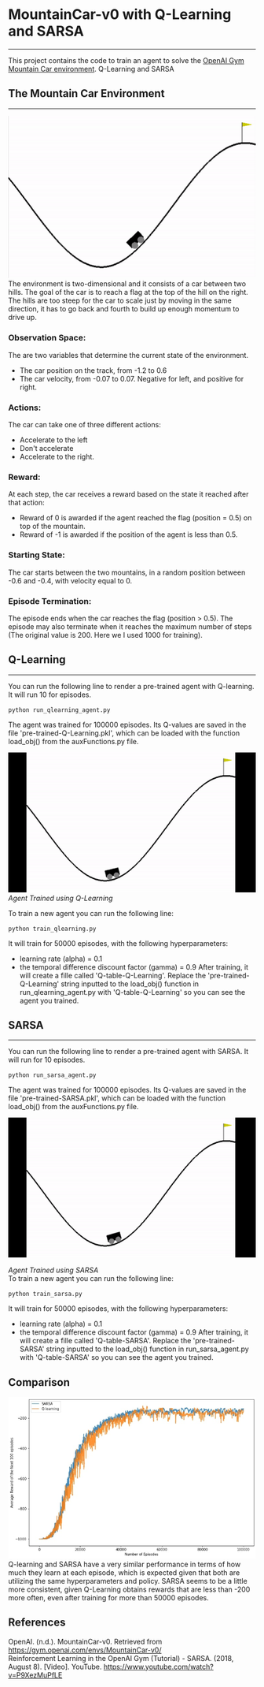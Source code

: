 # MountainCar-v0 with Q-Learning and SARSA
---
This project contains the code to train an agent to solve the [OpenAI Gym Mountain Car environment](https://gym.openai.com/envs/MountainCar-v0/). Q-Learning and SARSA

## The Mountain Car Environment
---
![Mountain Car Environment](MountainCarEnvironment.PNG)  
The environment is two-dimensional and it consists of a car between two hills. The goal of the car is to reach a flag at the top of the hill on the right. The hills are too steep for the car to scale just by moving in the same direction, it has to go back and fourth to build up enough momentum to drive up.
### Observation Space:
The are two variables that determine the current state of the environment.
- The car position on the track, from -1.2 to 0.6
- The car velocity, from -0.07 to 0.07. Negative for left, and positive for right.
### Actions:
The car can take one of three different actions:
- Accelerate to the left
- Don't accelerate
- Accelerate to the right.
### Reward:
At each step, the car receives a reward based on the state it reached after that action:
- Reward of 0 is awarded if the agent reached the flag (position = 0.5) on top of the mountain.
- Reward of -1 is awarded if the position of the agent is less than 0.5.
### Starting State:
The car starts between the two mountains, in a random position between -0.6 and -0.4, with velocity equal to 0.
### Episode Termination:
The episode ends when the car reaches the flag (position > 0.5).
The episode may also terminate when it reaches the maximum number of steps (The original value is 200. Here we I used 1000 for training).

## Q-Learning
---
You can run the following line to render a pre-trained agent with Q-learning. It will run 10 for episodes.
```
python run_qlearning_agent.py
```
The agent was trained for 100000 episodes. Its Q-values are saved in the file 'pre-trained-Q-Learning.pkl', which can be loaded with the function load_obj() from the auxFunctions.py file.  

![Q-Learning Agent Mountain Car](QlearningAgent.gif)  
*Agent Trained using Q-Learning*  

To train a new agent you can run the following line:
```
python train_qlearning.py
```
It will train for 50000 episodes, with the following hyperparameters:
- learning rate (alpha) = 0.1
- the temporal difference discount factor (gamma) = 0.9
After training, it will create a fille called 'Q-table-Q-Learning'. Replace the 'pre-trained-Q-Learning' string inputted to the load_obj() function in run_qlearning_agent.py with 'Q-table-Q-Learning' so you can see the agent you trained.

## SARSA
---
You can run the following line to  render a pre-trained agent with SARSA. It will run for 10 episodes.
```
python run_sarsa_agent.py
```
The agent was trained for 100000 episodes. Its Q-values are saved in the file 'pre-trained-SARSA.pkl', which can be loaded with the function load_obj() from the auxFunctions.py file.  

![SARSA Agent Mountain Car](SARSAAgent.gif)  

*Agent Trained using SARSA*  
To train a new agent you can run the following line:
```
python train_sarsa.py
```
It will train for 50000 episodes, with the following hyperparameters:
- learning rate (alpha) = 0.1
- the temporal difference discount factor (gamma) = 0.9
After training, it will create a fille called 'Q-table-SARSA'. Replace the 'pre-trained-SARSA' string inputted to the load_obj() function in run_sarsa_agent.py with 'Q-table-SARSA' so you can see the agent you trained.
## Comparison  

![Q-learning vs. Sarsa](Q-learning_vs_Sarsa.jpg)  
Q-learning and SARSA have a very similar performance in terms of how much they learn at each episode, which is expected given that both are utilizing the same hyperparameters and policy. SARSA seems to be a little more consistent, given Q-Learning obtains rewards that are less than -200 more often, even after training for more than 50000 episodes.

## References
OpenAI. (n.d.). MountainCar-v0. Retrieved from https://gym.openai.com/envs/MountainCar-v0/  
Reinforcement Learning in the OpenAI Gym (Tutorial) - SARSA. (2018, August 8). [Video]. YouTube. https://www.youtube.com/watch?v=P9XezMuPfLE
